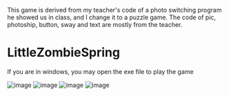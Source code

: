 This game is derived from my teacher's code of a photo switching program he showed us in class, and I change it to a puzzle game. The code of pic, photoship, button, sway and text are mostly from the teacher.
# LittleZombieSpring

If you are in windows, you may open the exe file to play the game

![image](https://user-images.githubusercontent.com/73259022/196903772-984df25f-0276-4e5a-abd7-8ba721c77429.png)
![image](https://user-images.githubusercontent.com/73259022/196903806-bb3275bd-8998-4329-bb94-b9579eab9484.png)
![image](https://user-images.githubusercontent.com/73259022/196903831-b83e2b24-33f9-4d64-86ac-8366894df790.png)
![image](https://user-images.githubusercontent.com/73259022/196903853-4b3c0cb2-bed5-4137-b0e7-202e138909ff.png)
